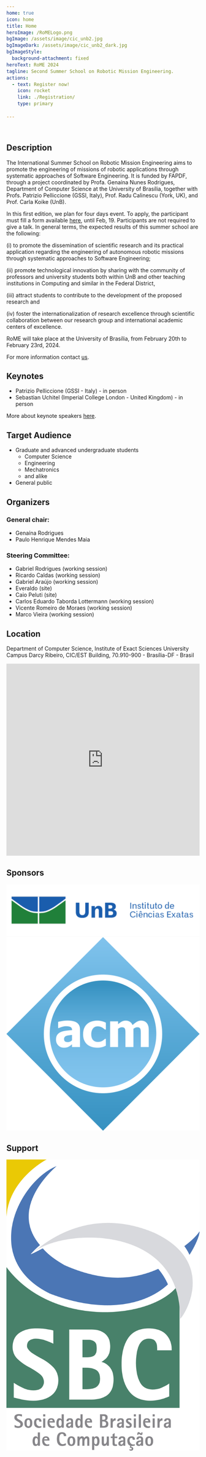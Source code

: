 ```yaml
---
home: true
icon: home
title: Home
heroImage: /RoMELogo.png
bgImage: /assets/image/cic_unb2.jpg
bgImageDark: /assets/image/cic_unb2_dark.jpg
bgImageStyle:
  background-attachment: fixed
heroText: RoME 2024
tagline: Second Summer School on Robotic Mission Engineering.
actions:
  - text: Register now!
    icon: rocket
    link: ./Registration/
    type: primary

---
```


<br>

## <i class="fas fa-scroll" style="color:var(--theme-color)"></i> Description

The International Summer School on Robotic Mission Engineering aims to promote the engineering of missions of robotic applications through systematic approaches of Software Engineering. It is funded by FAPDF, through a project coordinated by Profa. Genaína Nunes Rodrigues, Department of Computer Science at the University of Brasília, together with Profs. Patrizio Pelliccione (GSSI, Italy), Prof. Radu Calinescu (York, UK), and Prof. Carla Koike (UnB).

In this first edition, we plan for four days event. To apply, the participant must fill a form available [here](/Registration), until Feb, 19. Participants are not required to give a talk.
In general terms, the expected results of this summer school are the following:

(i) to promote the dissemination of scientific research and its practical application regarding the engineering of autonomous robotic missions through systematic approaches to Software Engineering;

(ii) promote technological innovation by sharing with the community of professors and university students both within UnB and other teaching institutions in Computing and similar in the Federal District,

(iii) attract students to contribute to the development of the proposed research and

(iv) foster the internationalization of research excellence through scientific collaboration between our research group and international academic centers of excellence.

RoME will take place at the University of Brasília, from February 20th to February 23rd, 2024.

For more information contact [us](mailto:robotic.missions@gmail.com).

## <i class="fas fa-microphone-alt" style="color:var(--theme-color)"></i> Keynotes

- Patrizio Pelliccione (GSSI - Italy) - in person
- Sebastian Uchitel (Imperial College London - United Kingdom) - in person

More about keynote speakers [here](/RoME/Keynotes).

## <i class="fas fa-bullseye" style="color:var(--theme-color)"></i> Target Audience

- Graduate and advanced undergraduate students 
  - Computer Science
  - Engineering
  - Mechatronics
  - and alike
- General public


## <i class="fas fa-users" style="color:var(--theme-color)"></i> Organizers

### General chair:
- Genaína Rodrigues
- Paulo Henrique Mendes Maia

### Steering Committee:
- Gabriel Rodrigues (working session)
- Ricardo Caldas (working session)
- Gabriel Araújo (working session)
- Everaldo (site)
- Caio Peluti (site)
- Carlos Eduardo Taborda Lottermann (working session)
- Vicente Romeiro de Moraes (working session)
- Marco Vieira (working session)


## <i class="fa-solid fa-map-pin" style="color:var(--theme-color)"></i> Location

Department of Computer Science, Institute of Exact Sciences
University Campus Darcy Ribeiro,
CIC/EST Building,
70.910-900 - Brasília-DF - Brasil


<iframe src="https://www.google.com/maps/embed?pb=!1m14!1m8!1m3!1d565.8736731194307!2d-47.86952213827909!3d-15.758797026510612!3m2!1i1024!2i768!4f13.1!3m3!1m2!1s0x935a3bb88f71361f%3A0x3933d293e644ad55!2zUHLDqWRpbyBkZSBDacOqbmNpYSBkYSBDb21wdXRhw6fDo28gZSBFc3RhdMOtc3RpY2EgLSBDSUMvRVNU!5e0!3m2!1spt-BR!2sbr!4v1696556421755!5m2!1spt-BR!2sbr" width="100%" height="500" style="border:0;" allowfullscreen="" loading="lazy" referrerpolicy="no-referrer-when-downgrade"></iframe>



## <i class="fa-solid fa-hand-holding-dollar" style="color:var(--theme-color)"></i> Sponsors

<div class="patrocinadores">

  <img src="/assets/image/ie2.png"/>
  <img src="/assets/image/acm.png"/>

</div>

## <i class="fas fa-hands-helping" style="color:var(--theme-color)"></i> Support

<div class="patrocinadores">

  <img src="/assets/image/sbc.png"/>

</div>